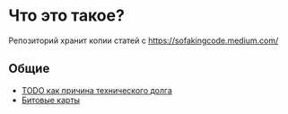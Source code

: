 # Что это такое?

Репозиторий хранит копии статей с https://sofakingcode.medium.com/


## Общие

* [ТОDO как причина технического долга](/posts/todo_problem.md)
* [Битовые карты ](/posts/bitmaps.md)

